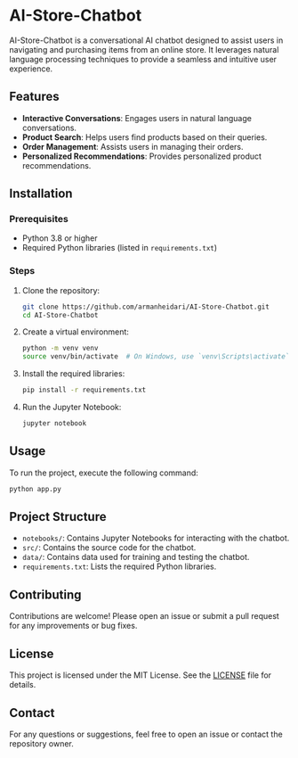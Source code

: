 # AI-Store-Chatbot

AI-Store-Chatbot is a conversational AI chatbot designed to assist users in navigating and purchasing items from an online store. It leverages natural language processing techniques to provide a seamless and intuitive user experience.

## Features

- **Interactive Conversations**: Engages users in natural language conversations.
- **Product Search**: Helps users find products based on their queries.
- **Order Management**: Assists users in managing their orders.
- **Personalized Recommendations**: Provides personalized product recommendations.

## Installation

### Prerequisites

- Python 3.8 or higher
- Required Python libraries (listed in `requirements.txt`)

### Steps

1. Clone the repository:
   ```bash
   git clone https://github.com/armanheidari/AI-Store-Chatbot.git
   cd AI-Store-Chatbot
   ```

2. Create a virtual environment:
   ```bash
   python -m venv venv
   source venv/bin/activate  # On Windows, use `venv\Scripts\activate`
   ```

3. Install the required libraries:
   ```bash
   pip install -r requirements.txt
   ```

4. Run the Jupyter Notebook:
   ```bash
   jupyter notebook
   ```

## Usage

To run the project, execute the following command:

```bash
python app.py
```

## Project Structure

- `notebooks/`: Contains Jupyter Notebooks for interacting with the chatbot.
- `src/`: Contains the source code for the chatbot.
- `data/`: Contains data used for training and testing the chatbot.
- `requirements.txt`: Lists the required Python libraries.

## Contributing

Contributions are welcome! Please open an issue or submit a pull request for any improvements or bug fixes.

## License

This project is licensed under the MIT License. See the [LICENSE](LICENSE) file for details.

## Contact

For any questions or suggestions, feel free to open an issue or contact the repository owner.
